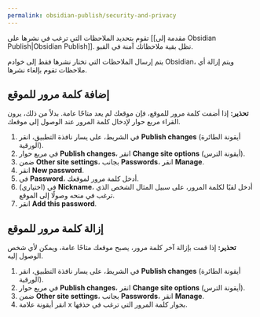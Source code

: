 ```yaml
---
permalink: obsidian-publish/security-and-privacy
---
```


تقوم بتحديد الملاحظات التي ترغب في نشرها على [[مقدمة إلى Obsidian Publish|Obsidian Publish]]. تظل بقية ملاحظاتك آمنة في القبو.

يتم إرسال الملاحظات التي تختار نشرها فقط إلى خوادم Obsidian، ويتم إزالة أي ملاحظات تقوم بإلغاء نشرها.

## إضافة كلمة مرور للموقع

**تحذير:** إذا أضفت كلمة مرور للموقع، فإن موقعك لم يعد متاحًا عامة. بدلاً من ذلك، يرون القراء مربع حوار لإدخال كلمة المرور عند الوصول إلى موقعك.

1. في الشريط، على يسار نافذة التطبيق، انقر **Publish changes** (أيقونة الطائرة الورقية).
2. في مربع حوار **Publish changes**، انقر **Change site options** (أيقونة الترس).
3. ضمن **Other site settings**، بجانب **Passwords**، انقر **Manage**.
4. انقر **New password**.
5. في **Password**، أدخل كلمة مرور لموقعك.
6. (اختياري) في **Nickname**، أدخل لقبًا لكلمة المرور، على سبيل المثال الشخص الذي ترغب في منحه وصولًا إلى الموقع.
7. انقر **Add this password**.

## إزالة كلمة مرور للموقع

**تحذير:** إذا قمت بإزالة آخر كلمة مرور، يصبح موقعك متاحًا عامة، ويمكن لأي شخص الوصول إليه.

1. في الشريط، على يسار نافذة التطبيق، انقر **Publish changes** (أيقونة الطائرة الورقية).
2. في مربع حوار **Publish changes**، انقر **Change site options** (أيقونة الترس).
3. ضمن **Other site settings**، بجانب **Passwords**، انقر **Manage**.
4. انقر أيقونة علامة x بجوار كلمة المرور التي ترغب في حذفها.
